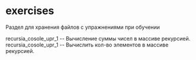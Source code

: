 # exercises
Раздел для хранения файлов с упражнениями при обучении

recursia_cosole_upr_1  -- Вычисление суммы чисел в массиве рекурсией.  
recursia_cosole_upr_1  -- Вычислить кол-во элементов в массиве рекурсией.  
